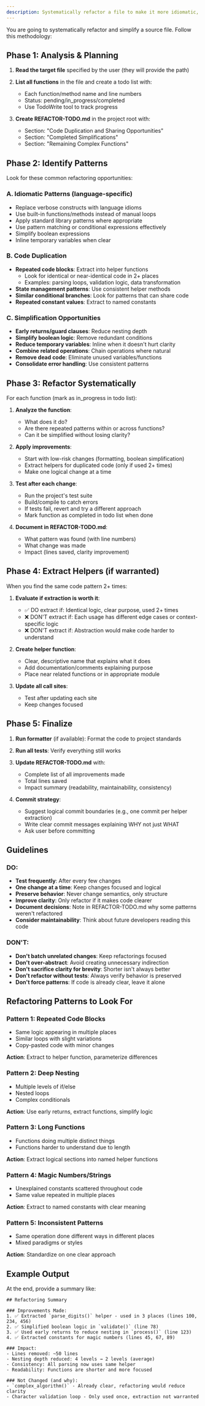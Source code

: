 ```yaml
---
description: Systematically refactor a file to make it more idiomatic, readable, and maintainable
---
```


You are going to systematically refactor and simplify a source file. Follow this methodology:

## Phase 1: Analysis & Planning

1. **Read the target file** specified by the user (they will provide the path)

2. **List all functions** in the file and create a todo list with:
   - Each function/method name and line numbers
   - Status: pending/in_progress/completed
   - Use TodoWrite tool to track progress

3. **Create REFACTOR-TODO.md** in the project root with:
   - Section: "Code Duplication and Sharing Opportunities"
   - Section: "Completed Simplifications"
   - Section: "Remaining Complex Functions"

## Phase 2: Identify Patterns

Look for these common refactoring opportunities:

### A. Idiomatic Patterns (language-specific)
- Replace verbose constructs with language idioms
- Use built-in functions/methods instead of manual loops
- Apply standard library patterns where appropriate
- Use pattern matching or conditional expressions effectively
- Simplify boolean expressions
- Inline temporary variables when clear

### B. Code Duplication
- **Repeated code blocks**: Extract into helper functions
  - Look for identical or near-identical code in 2+ places
  - Examples: parsing loops, validation logic, data transformation
- **State management patterns**: Use consistent helper methods
- **Similar conditional branches**: Look for patterns that can share code
- **Repeated constant values**: Extract to named constants

### C. Simplification Opportunities
- **Early returns/guard clauses**: Reduce nesting depth
- **Simplify boolean logic**: Remove redundant conditions
- **Reduce temporary variables**: Inline when it doesn't hurt clarity
- **Combine related operations**: Chain operations where natural
- **Remove dead code**: Eliminate unused variables/functions
- **Consolidate error handling**: Use consistent patterns

## Phase 3: Refactor Systematically

For each function (mark as in_progress in todo list):

1. **Analyze the function**:
   - What does it do?
   - Are there repeated patterns within or across functions?
   - Can it be simplified without losing clarity?

2. **Apply improvements**:
   - Start with low-risk changes (formatting, boolean simplification)
   - Extract helpers for duplicated code (only if used 2+ times)
   - Make one logical change at a time

3. **Test after each change**:
   - Run the project's test suite
   - Build/compile to catch errors
   - If tests fail, revert and try a different approach
   - Mark function as completed in todo list when done

4. **Document in REFACTOR-TODO.md**:
   - What pattern was found (with line numbers)
   - What change was made
   - Impact (lines saved, clarity improvement)

## Phase 4: Extract Helpers (if warranted)

When you find the same code pattern 2+ times:

1. **Evaluate if extraction is worth it**:
   - ✅ DO extract if: Identical logic, clear purpose, used 2+ times
   - ❌ DON'T extract if: Each usage has different edge cases or context-specific logic
   - ❌ DON'T extract if: Abstraction would make code harder to understand

2. **Create helper function**:
   - Clear, descriptive name that explains what it does
   - Add documentation/comments explaining purpose
   - Place near related functions or in appropriate module

3. **Update all call sites**:
   - Test after updating each site
   - Keep changes focused

## Phase 5: Finalize

1. **Run formatter** (if available): Format the code to project standards

2. **Run all tests**: Verify everything still works

3. **Update REFACTOR-TODO.md** with:
   - Complete list of all improvements made
   - Total lines saved
   - Impact summary (readability, maintainability, consistency)

4. **Commit strategy**:
   - Suggest logical commit boundaries (e.g., one commit per helper extraction)
   - Write clear commit messages explaining WHY not just WHAT
   - Ask user before committing

## Guidelines

### DO:
- **Test frequently**: After every few changes
- **One change at a time**: Keep changes focused and logical
- **Preserve behavior**: Never change semantics, only structure
- **Improve clarity**: Only refactor if it makes code clearer
- **Document decisions**: Note in REFACTOR-TODO.md why some patterns weren't refactored
- **Consider maintainability**: Think about future developers reading this code

### DON'T:
- **Don't batch unrelated changes**: Keep refactorings focused
- **Don't over-abstract**: Avoid creating unnecessary indirection
- **Don't sacrifice clarity for brevity**: Shorter isn't always better
- **Don't refactor without tests**: Always verify behavior is preserved
- **Don't force patterns**: If code is already clear, leave it alone

## Refactoring Patterns to Look For

### Pattern 1: Repeated Code Blocks
- Same logic appearing in multiple places
- Similar loops with slight variations
- Copy-pasted code with minor changes

**Action**: Extract to helper function, parameterize differences

### Pattern 2: Deep Nesting
- Multiple levels of if/else
- Nested loops
- Complex conditionals

**Action**: Use early returns, extract functions, simplify logic

### Pattern 3: Long Functions
- Functions doing multiple distinct things
- Functions harder to understand due to length

**Action**: Extract logical sections into named helper functions

### Pattern 4: Magic Numbers/Strings
- Unexplained constants scattered throughout code
- Same value repeated in multiple places

**Action**: Extract to named constants with clear meaning

### Pattern 5: Inconsistent Patterns
- Same operation done different ways in different places
- Mixed paradigms or styles

**Action**: Standardize on one clear approach

## Example Output

At the end, provide a summary like:

```
## Refactoring Summary

### Improvements Made:
1. ✅ Extracted `parse_digits()` helper - used in 3 places (lines 100, 234, 456)
2. ✅ Simplified boolean logic in `validate()` (line 78)
3. ✅ Used early returns to reduce nesting in `process()` (line 123)
4. ✅ Extracted constants for magic numbers (lines 45, 67, 89)

### Impact:
- Lines removed: ~50 lines
- Nesting depth reduced: 4 levels → 2 levels (average)
- Consistency: All parsing now uses same helper
- Readability: Functions are shorter and more focused

### Not Changed (and why):
- `complex_algorithm()` - Already clear, refactoring would reduce clarity
- Character validation loop - Only used once, extraction not warranted
```
